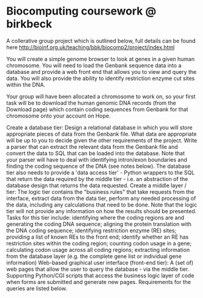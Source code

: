 # Biocomputing coursework @ birkbeck 

A collerative group project which is outlined below, full details can be found here http://bioinf.org.uk/teaching/bbk/biocomp2/project/index.html


You will create a simple genome browser to look at genes in a given human chromosome. You will need to load the Genbank sequence data into a database and provide a web front end that allows you to view and query the data. You will also provide the ability to identify restriction enzyme cut sites within the DNA.

Your group will have been allocated a chromosome to work on, so your first task will be to download the human genomic DNA records (from the Download page) which contain coding sequences from Genbank for that chromosome onto your account on Hope.

Create a database tier:
Design a relational database in which you will store appropriate pieces of data from the Genbank file. What data are appropriate will be up to you to decide given the other requirements of the project.
Write a parser that can extract the relevant data from the Genbank file and convert the data to SQL that can be loaded into the database. Note that your parser will have to deal with identifying intron/exon boundaries and finding the coding sequence of the DNA (see notes below).
The database tier also needs to provide a 'data access tier' - Python wrappers to the SQL that return the data required by the middle tier - i.e. an abstraction of the database design that returns the data requested.
Create a middle layer / tier:
The logic tier contains the "business rules" that take requests from the interface, extract data from the data tier, perform any needed processing of the data, including any calculations that need to be done. Note that the logic tier will not provide any information on how the results should be presented.
Tasks for this tier include: identifying where the coding regions are and generating the coding DNA sequence; aligning the protein translation with the DNA coding sequence; identifying restriction enzyme (RE) sites; providing a list of known REs to the front end; identify whether an RE has restriction sites within the coding region; counting codon usage in a gene; calculating codon usage across all coding regions; extracting information from the database layer (e.g. the complete gene list or individual gene information)
Web-based graphical user interface (front-end tier):
A (set of) web pages that allow the user to query the database - via the middle tier.
Supporting Python/CGI scripts that access the business logic layer of code when forms are submitted and generate new pages.
Requirements for the queries are listed below.
